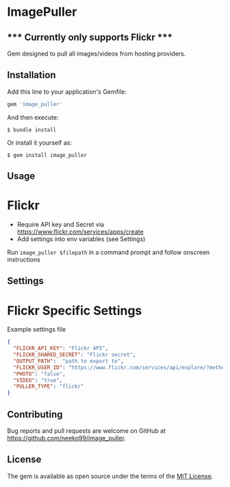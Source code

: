 # ImagePuller

## *** Currently only supports Flickr ***
Gem designed to pull all images/videos from hosting providers.  

## Installation

Add this line to your application's Gemfile:

```ruby
gem 'image_puller'
```

And then execute:

    $ bundle install

Or install it yourself as:

    $ gem install image_puller

## Usage

# Flickr 
- Require API key and Secret via https://www.flickr.com/services/apps/create
- Add settings into env variables (see Settings)

Run `image_puller $filepath` in a command prompt and follow onscreen instructions

## Settings

# Flickr Specific Settings

Example settings file
```json
{
  "FLICKR_API_KEY": "Flickr API",
  "FLICKR_SHARED_SECRET": "Flickr secret",
  "OUTPUT_PATH":  "path to export to",
  "FLICKR_USER_ID": "https://www.flickr.com/services/api/explore/?method=flickr.people.getInfo under 'Your User ID'",
  "PHOTO": "false",
  "VIDEO": "true",
  "PULLER_TYPE": "flickr"
}
```

## Contributing

Bug reports and pull requests are welcome on GitHub at https://github.com/neeko99/image_puller.


## License

The gem is available as open source under the terms of the [MIT License](https://opensource.org/licenses/MIT).
